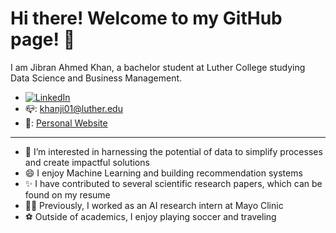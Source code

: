 # Hi there! Welcome to my GitHub page! 👋

I am Jibran Ahmed Khan, a bachelor student at Luther College studying Data Science and Business Management.

- [![LinkedIn](https://img.shields.io/badge/-LinkedIn-blue?style=flat-square&logo=linkedin)](http://www.linkedin.com/in/JibranAkhan)
- 📪: khanji01@luther.edu
- 🔗: [Personal Website](https://khanji0.github.io/Portfolio/)



---
- 👀 I’m interested in harnessing the potential of data to simplify processes and create impactful solutions
- 😄 I enjoy Machine Learning and building recommendation systems
- ✨ I have contributed to several scientific research papers, which can be found on my resume
- 👨‍💻 Previously, I worked as an AI research intern at Mayo Clinic
- ⚽️ Outside of academics, I enjoy playing soccer and traveling
